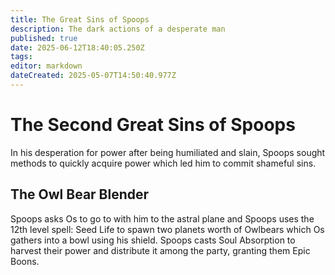 ```yaml
---
title: The Great Sins of Spoops
description: The dark actions of a desperate man
published: true
date: 2025-06-12T18:40:05.250Z
tags: 
editor: markdown
dateCreated: 2025-05-07T14:50:40.977Z
---
```


# The Second Great Sins of Spoops
In his desperation for power after being humiliated and slain, Spoops sought methods to quickly acquire power which led him to commit shameful sins.

## The Owl Bear Blender
Spoops asks Os to go to with him to the astral plane and Spoops uses the 12th level spell: Seed Life to spawn two planets worth of Owlbears which Os gathers into a bowl using his shield. Spoops casts Soul Absorption to harvest their power and distribute it among the party, granting them Epic Boons.

